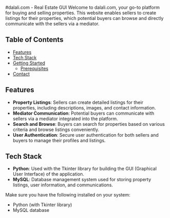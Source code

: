 #dalali.com - Real Estate GUI
Welcome to dalali.com, your go-to platform for buying and selling properties. This website enables sellers to create listings for their properties, which potential buyers can browse and directly communicate with the sellers via a mediator.

## Table of Contents

- [Features](#features)
- [Tech Stack](#tech-stack)
- [Getting Started](#getting-started)
  - [Prerequisites](#prerequisites)
- [Contact](#contact)

  
## Features

- **Property Listings**: Sellers can create detailed listings for their properties, including descriptions, images, and contact information.
- **Mediator Communication**: Potential buyers can communicate with sellers via a mediator integrated into the platform.
- **Search and Browse**: Buyers can search for properties based on various criteria and browse listings conveniently.
- **User Authentication**: Secure user authentication for both sellers and buyers to manage their profiles and listings.

## Tech Stack

- **Python**: Used with the Tkinter library for building the GUI (Graphical User Interface) of the application.
- **MySQL**: Database management system used for storing property listings, user information, and communications.

Make sure you have the following installed on your system:

- Python (with Tkinter library)
- MySQL database
